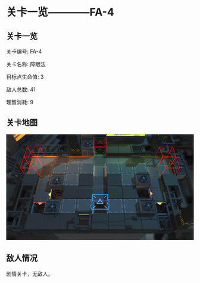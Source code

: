 # 关卡一览————FA-4


## 关卡一览

关卡编号: FA-4

关卡名称: 障眼法

目标点生命值: 3

敌人总数: 41

理智消耗: 9


## 关卡地图
![FA-4](./oprMap/FA-4.png)

## 敌人情况

剧情关卡，无敌人。

